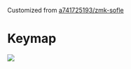 Customized from [a741725193/zmk-sofle](https://github.com/a741725193/zmk-sofle)

# Keymap

<img src="keymap-drawer/sofle.svg" >

